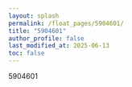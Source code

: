 ```yaml
---
layout: splash
permalink: /float_pages/5904601/
title: "5904601"
author_profile: false
last_modified_at: 2025-06-13
toc: false
---
```

 
5904601
